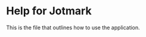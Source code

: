 # Help for Jotmark
This is the file that outlines how to use the application.

[//]: # (TODO: write this file)

